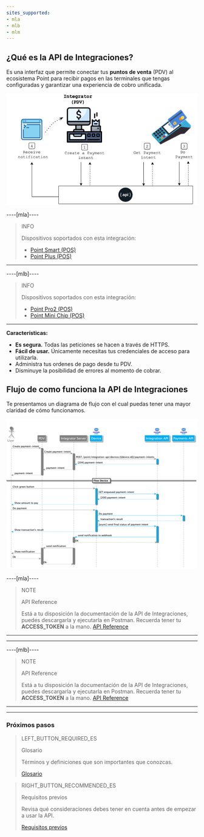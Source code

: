 ```yaml
---
sites_supported:
- mla
- mlb
- mlm
---
```


## ¿Qué es la API de Integraciones?

Es una interfaz que permite conectar tus **puntos de venta** (PDV) al ecosistema Point para recibir pagos en las terminales que tengas configuradas y garantizar una experiencia de cobro unificada.

![Diagrama 1](/images/mobile/pdv-flow.png)

----[mla]----
> INFO
>
> Dispositivos soportados con esta integración:
>
> - [Point Smart (POS)](https://www.mercadopago.com.ar/point-smart?ref=devsite)
> - [Point Plus (POS)](https://www.mercadopago.com.ar/point-plus?ref=devsite)
------------

----[mlb]----
> INFO
>
> Dispositivos soportados con esta integración:
>
> - [Point Pro2 (POS)](https://www.mercadopago.com.br/point-pro-2?ref=devsite)
> - [Point Mini Chip (POS)](https://www.mercadopago.com.br/point-mini-chip?ref=devsite)
------------

**Características:**

- **Es segura.** Todas las peticiones se hacen a través de HTTPS.
- **Fácil de usar.** Únicamente necesitas tus credenciales de acceso para utilizarla.
- Administra tus ordenes de pago desde tu PDV.
- Disminuye la posibilidad de errores al momento de cobrar.

## Flujo de como funciona la API de Integraciones

Te presentamos un diagrama de flujo con el cual puedas tener una mayor claridad de cómo funcionamos.

![Mercado Pago Point Flow](/images/mobile/MercadoPagoFlowPoint.png)

----[mla]----
> NOTE
>
> API Reference
>
> Está a tu disposición la documentación de la API de Integraciones, puedes descargarla y ejecutarla en Postman.
> Recuerda tener tu **ACCESS_TOKEN** a la mano. [API Reference](https://documenter.getpostman.com/view/16045907/TzzEou9q)
------
------------
----[mlb]----
> NOTE
>
> API Reference
>
> Está a tu disposición la documentación de la API de Integraciones, puedes descargarla y ejecutarla en Postman.
> Recuerda tener tu **ACCESS_TOKEN** a la mano. [API Reference](https://documenter.getpostman.com/view/16045907/TzzEoaMm)
------
------------

### Próximos pasos

> LEFT_BUTTON_REQUIRED_ES
>
> Glosario
>
> Términos y definiciones que son importantes que conozcas.
>
> [Glosario](https://www.mercadopago[FAKER][URL][DOMAIN]/developers/es/guides/in-person-payments/mp-point/integration-api/glossary)

> RIGHT_BUTTON_RECOMMENDED_ES
>
> Requisitos previos
>
> Revisa qué consideraciones debes tener en cuenta antes de empezar a usar la API.
>
> [Requisitos previos](https://www.mercadopago[FAKER][URL][DOMAIN]/developers/es/guides/in-person-payments/mp-point/integration-api/requirements)

